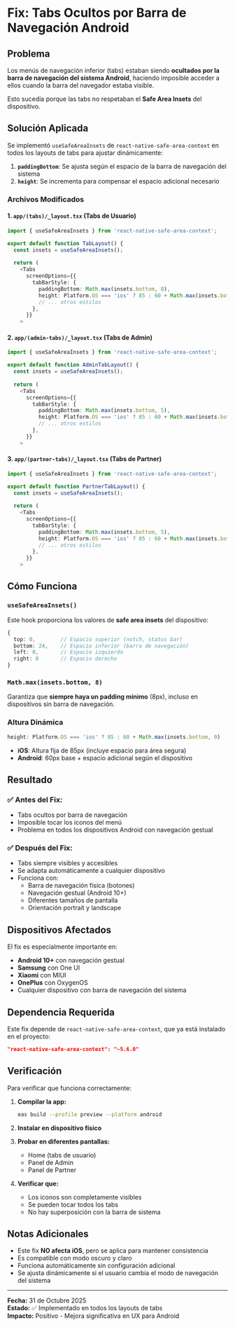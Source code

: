 # Fix: Tabs Ocultos por Barra de Navegación Android

## Problema

Los menús de navegación inferior (tabs) estaban siendo **ocultados por la barra de navegación del sistema Android**, haciendo imposible acceder a ellos cuando la barra del navegador estaba visible.

Esto sucedía porque las tabs no respetaban el **Safe Area Insets** del dispositivo.

## Solución Aplicada

Se implementó `useSafeAreaInsets` de `react-native-safe-area-context` en todos los layouts de tabs para ajustar dinámicamente:

1. **`paddingBottom`**: Se ajusta según el espacio de la barra de navegación del sistema
2. **`height`**: Se incrementa para compensar el espacio adicional necesario

### Archivos Modificados

#### 1. `app/(tabs)/_layout.tsx` (Tabs de Usuario)
```typescript
import { useSafeAreaInsets } from 'react-native-safe-area-context';

export default function TabLayout() {
  const insets = useSafeAreaInsets();
  
  return (
    <Tabs
      screenOptions={{
        tabBarStyle: {
          paddingBottom: Math.max(insets.bottom, 8),
          height: Platform.OS === 'ios' ? 85 : 60 + Math.max(insets.bottom, 0),
          // ... otros estilos
        },
      }}
    >
```

#### 2. `app/(admin-tabs)/_layout.tsx` (Tabs de Admin)
```typescript
import { useSafeAreaInsets } from 'react-native-safe-area-context';

export default function AdminTabLayout() {
  const insets = useSafeAreaInsets();
  
  return (
    <Tabs
      screenOptions={{
        tabBarStyle: {
          paddingBottom: Math.max(insets.bottom, 5),
          height: Platform.OS === 'ios' ? 85 : 60 + Math.max(insets.bottom, 0),
          // ... otros estilos
        },
      }}
    >
```

#### 3. `app/(partner-tabs)/_layout.tsx` (Tabs de Partner)
```typescript
import { useSafeAreaInsets } from 'react-native-safe-area-context';

export default function PartnerTabLayout() {
  const insets = useSafeAreaInsets();
  
  return (
    <Tabs
      screenOptions={{
        tabBarStyle: {
          paddingBottom: Math.max(insets.bottom, 5),
          height: Platform.OS === 'ios' ? 85 : 60 + Math.max(insets.bottom, 0),
          // ... otros estilos
        },
      }}
    >
```

## Cómo Funciona

### `useSafeAreaInsets()`

Este hook proporciona los valores de **safe area insets** del dispositivo:

```typescript
{
  top: 0,        // Espacio superior (notch, status bar)
  bottom: 24,    // Espacio inferior (barra de navegación)
  left: 0,       // Espacio izquierdo
  right: 0       // Espacio derecho
}
```

### `Math.max(insets.bottom, 8)`

Garantiza que **siempre haya un padding mínimo** (8px), incluso en dispositivos sin barra de navegación.

### Altura Dinámica

```typescript
height: Platform.OS === 'ios' ? 85 : 60 + Math.max(insets.bottom, 0)
```

- **iOS**: Altura fija de 85px (incluye espacio para área segura)
- **Android**: 60px base + espacio adicional según el dispositivo

## Resultado

### ✅ Antes del Fix:
- Tabs ocultos por barra de navegación
- Imposible tocar los iconos del menú
- Problema en todos los dispositivos Android con navegación gestual

### ✅ Después del Fix:
- Tabs siempre visibles y accesibles
- Se adapta automáticamente a cualquier dispositivo
- Funciona con:
  - Barra de navegación física (botones)
  - Navegación gestual (Android 10+)
  - Diferentes tamaños de pantalla
  - Orientación portrait y landscape

## Dispositivos Afectados

El fix es especialmente importante en:

- **Android 10+** con navegación gestual
- **Samsung** con One UI
- **Xiaomi** con MIUI
- **OnePlus** con OxygenOS
- Cualquier dispositivo con barra de navegación del sistema

## Dependencia Requerida

Este fix depende de `react-native-safe-area-context`, que ya está instalado en el proyecto:

```json
"react-native-safe-area-context": "~5.6.0"
```

## Verificación

Para verificar que funciona correctamente:

1. **Compilar la app:**
   ```bash
   eas build --profile preview --platform android
   ```

2. **Instalar en dispositivo físico**

3. **Probar en diferentes pantallas:**
   - Home (tabs de usuario)
   - Panel de Admin
   - Panel de Partner

4. **Verificar que:**
   - Los iconos son completamente visibles
   - Se pueden tocar todos los tabs
   - No hay superposición con la barra de sistema

## Notas Adicionales

- Este fix **NO afecta iOS**, pero se aplica para mantener consistencia
- Es compatible con modo oscuro y claro
- Funciona automáticamente sin configuración adicional
- Se ajusta dinámicamente si el usuario cambia el modo de navegación del sistema

---

**Fecha:** 31 de Octubre 2025  
**Estado:** ✅ Implementado en todos los layouts de tabs  
**Impacto:** Positivo - Mejora significativa en UX para Android
